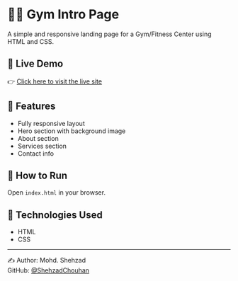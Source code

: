 # 🏋️‍♂️ Gym Intro Page

A simple and responsive landing page for a Gym/Fitness Center using HTML and CSS.

## 🔗 Live Demo

👉 [Click here to visit the live site]([https://shehzadchouhan.github.io/gym-intro-page/])

## 📌 Features
- Fully responsive layout
- Hero section with background image
- About section
- Services section
- Contact info

## 🚀 How to Run
Open `index.html` in your browser.

## 📁 Technologies Used
- HTML
- CSS

---

✍️ Author: Mohd. Shehzad  
GitHub: [@ShehzadChouhan](https://github.com/ShehzadChouhan)

